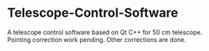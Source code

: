 # Telescope-Control-Software

 
A telescope control software based on Qt C++ for 50 cm telescope. Pointing correction work pending. Other corrections are done.
